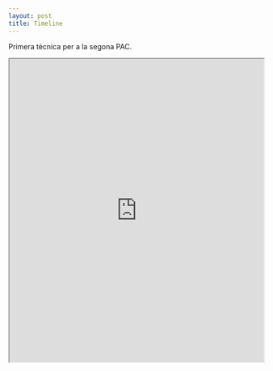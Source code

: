 ```yaml
---
layout: post
title: Timeline
---
```


Primera tècnica per a la segona PAC.

<iframe src="https://ecasellas.github.io/uoc-visualitzacio/timeline/timeline.html" width="100%" height="600"></iframe>


